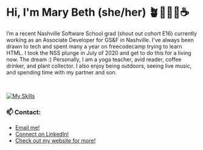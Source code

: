 <h1>Hi, I'm Mary Beth (she/her) 🪴🧘🏻‍♀️☕️</h1>

I’m a recent Nashville Software School grad (shout out cohort E16) currently working as an Associate Developer for GS&F in Nashville. I've always been drawn to tech and spent many a year on freecodecamp trying to learn HTML. I took the NSS plunge in July of 2020 and get to do this for a living now. The dream :) Personally, I am a yoga teacher, avid reader, coffee drinker, and plant collector. I also enjoy being outdoors, seeing live music, and spending time with my partner and son.

<br />

[![My Skills](https://skillicons.dev/icons?i=js,html,css,bootstrap,cs,dotnet,figma,firebase,git,graphql,nextjs,react,mysql,styledcomponents,ts,wordpress&theme=dark&perline=8)](https://skillicons.dev)


### 📫 Contact:
* [Email me!](mailto:marybhunter1@gmail.com)
* [Connect on LinkedIn!](https://www.linkedin.com/in/marybhunter1/)
* [Check out my website for more!](https://marybeth-hunter.com)

<!--
**marybethhunter/marybethhunter** is a ✨ _special_ ✨ repository because its `README.md` (this file) appears on your GitHub profile.

Here are some ideas to get you started:

- 🔭 I’m currently working on ...
- 🌱 I’m currently learning ...
- 👯 I’m looking to collaborate on ...
- 🤔 I’m looking for help with ...
- 💬 Ask me about ...
- 📫 How to reach me: ...
- 😄 Pronouns: ...
- ⚡ Fun fact: ...
-->
